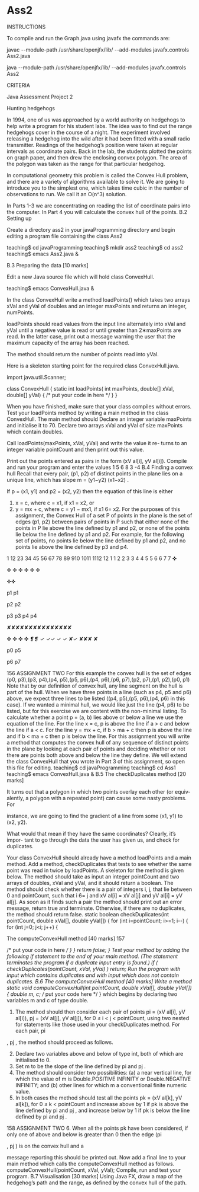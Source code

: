 # Ass2

INSTRUCTIONS

To compile and run the Graph.java using javafx the commands are:

  javac --module-path /usr/share/openjfx/lib/ --add-modules javafx.controls Ass2.java

  java --module-path /usr/share/openjfx/lib/ --add-modules javafx.controls Ass2

CRITERIA

Java Assessment Project 2

Hunting hedgehogs

In 1994, one of us was approached by a world authority on hedgehogs to help
write a program for his student labs. The idea was to find out the range
hedgehogs cover in the course of a night. The experiment involved releasing a
hedgehog into the wild after it had been fitted with a small radio transmitter.
Readings of the hedgehog’s position were taken at regular intervals as coordinate
pairs. Back in the lab, the students plotted the points on graph paper, and then
drew the enclosing convex polygon. The area of the polygon was taken as the
range for that particular hedgehog.

In computational geometry this problem is called the Convex Hull problem,
and there are a variety of algorithms available to solve it. We are going to
introduce you to the simplest one, which takes time cubic in the number of
observations to run. We call it an O(n^3) solution.

In Parts 1-3 we are concentrating on reading the list of coordinate pairs into
the computer. In Part 4 you will calculate the convex hull of the points.
B.2 Setting up

Create a directory ass2 in your javaProgramming directory and begin editing
a program file containing the class Ass2

teaching$ cd javaProgramming
teaching$ mkdir ass2
teaching$ cd ass2
teaching$ emacs Ass2.java &

B.3 Preparing the data [10 marks]

Edit a new Java source file which will hold class ConvexHull.

teaching$ emacs ConvexHull.java &

In the class ConvexHull write a method loadPoints() which takes two
arrays xVal and yVal of doubles and an integer maxPoints and returns an
integer, numPoints.
 
 loadPoints should read values from the input line alternately into xVal
 and yVal until a negative value is read or until greater than 2∗maxPoints
 are read. In the latter case, print out a message warning the user that
 the maximum capacity of the array has been reached.
 
 The method should return the number of points read into yVal.

Here is a skeleton starting point for the required class ConvexHull.java.

import java.util.Scanner;

class ConvexHull {
static int loadPoints(
 int maxPoints, double[] xVal, double[] yVal) {
  /* put your code in here */
 }
}

When you have finished, make sure that your class compiles without errors.
Test your loadPoints method by writing a main method in the class ConvexHull.
The main method should
 Declare an integer variable maxPoints and initialise it to 70.
 Declare two arrays xVal and yVal of size maxPoints which contain doubles.

 Call loadPoints(maxPoints, xVal, yVal) and write the value it re-
turns to an integer variable pointCount and then print out this value.

 Print out the points entered as pairs in the form (xV al[i], yV al[i]).
Compile and run your program and enter the values 1 5 6 8 3 -4
B.4 Finding a convex hull
Recall that every pair, (p1, p2) of distinct points in the plane lies on a unique
line, which has slope m =
(y1−y2)
(x1−x2)
.

If p = (x1, y1) and p2 = (x2, y2) then the equation of this line is either
1. x = c, where c = x1, if x1 = x2, or
2. y = mx + c, where c = y1 − mx1, if x1 6= x2.
For the purposes of this assignment, the Convex Hull of a set P of points
in the plane is the set of edges (p1, p2) between pairs of points in P such that
either none of the points in P lie above the line defined by p1 and p2, or none
of the points lie below the line defined by p1 and p2.
For example, for the following set of points, no points lie below the line
defined by p1 and p2, and no points lie above the line defined by p3 and p4.

1 12 23 34 45 56 67 78 89 910 1011 1112 12
1 1
2 2
3 3
4 4
5 5
6 6
7 7 ✜

✜
✜
✜
✜
✜
✜

✜✜

p1 p1

p2 p2

p3 p3
p4 p4

✘✘✘✘✘✘✘✘✘✘✘✘✘✘✘

✜
✜
✜
✜ ❡❡
✓
✓✓
✓
✓
✘✓
✘✘✘
✘

p0
p5

p6
p7

156 ASSIGNMENT TWO
For this example the convex hull is the set of edges
(p0, p3),(p3, p4),(p4, p5),(p5, p6),(p4, p6),(p6, p7),(p2, p7),(p1, p2),(p0, p1)
Note that by our definition of convex hull, any line segment on the hull is
part of the hull. When we have three points in a line (such as p4, p5 and p6)
above, we expect three lines to be listed ((p4, p5),(p5, p6),(p4, p6) in this case).
If we wanted a minimal hull, we would like just the line (p4, p6) to be listed,
but for this exercise we are content with the non-minimal listing.
To calculate whether a point p = (a, b) lies above or below a line we use the
equation of the line.
For the line x = c, p is above the line if a > c and below the line if a < c.
For the line y = mx + c, if b > ma + c then p is above the line and if
b < ma + c then p is below the line.
For this assignment you will write a method that computes the convex hull
of any sequence of distinct points in the plane by looking at each pair of points
and deciding whether or not there are points both above and below the line
they define. We will extend the class ConvexHull that you wrote in Part 3 of
this assignment, so open this file for editing.
teaching$ cd javaProgramming
teaching$ cd Ass1
teaching$ emacs ConvexHull.java &
B.5 The checkDuplicates method [20 marks]

It turns out that a polygon in which two points overlay each other (or equiv-
alently, a polygon with a repeated point) can cause some nasty problems. For

instance, we are going to find the gradient of a line from some (x1, y1) to (x2, y2).

What would that mean if they have the same coordinates? Clearly, it’s impor-
tant to go through the data the user has given us, and check for duplicates.

Your class ConvexHull should already have a method loadPoints and a
main method.
Add a method, checkDuplicates that tests to see whether the same point
was read in twice by loadPoints. A skeleton for the method is given below.
The method should take as input an integer pointCount and two arrays of
doubles, xVal and yVal, and it should return a boolean.
The method should check whether there is a pair of integers i, j, that
lie between 0 and pointCount, such that i 6= j and xV al[i] = xV al[j] and
yV al[i] = yV al[j]. As soon as it finds such a pair the method should print
out an error message, return true and terminate. Otherwise, if there are no
duplicates, the method should return false.
static boolean checkDuplicates(int pointCount, double xVal[], double yVal[])
{
for (int i=pointCount; i>=1; i--) {
for (int j=0; j<i; j++) {

The computeConvexHull method [40 marks] 157

/* put your code in here */
}
}
return false;
}
Test your method by adding the following if statement to the end of your
main method. (The statement terminates the program if a duplicate input entry
is found.)
if ( checkDuplicates(pointCount, xVal, yVal) ) return;
Run the program with input which contains duplicates and with input which
does not contain duplicates.
B.6 The computeConvexHull method [40 marks]
Write a method
static void computeConvexHull(int pointCount, double xVal[], double yVal[])
{
double m, c;
/* put your code here */
}
which begins by declaring two variables m and c of type double.
1. The method should then consider each pair of points pi = (xV al[i], yV al[i]),
pj = (xV al[j], yV al[j]), for 0 ≤ i < j < pointCount, using two nested
for statements like those used in your checkDuplicates method. For
each pair, pi

, pj , the method should proceed as follows.

2. Declare two variables above and below of type int, both of which are
initialised to 0.
3. Set m to be the slope of the line defined by pi and pj .
4. The method should consider two possibilities:
(a) a near vertical line, for which the value of m is Double.POSITIVE INFINITY
or Double.NEGATIVE INFINITY; and
(b) other lines for which m a conventional finite numeric value.
5. In both cases the method should test all the points pk = (xV al[k], yV al[k]),
for 0 ≤ k < pointCount and increase above by 1 if pk is above the line
defined by pi and pj , and increase below by 1 if pk is below the line defined
by pi and pj .

158 ASSIGNMENT TWO
6. When all the points pk have been considered, if only one of above and
below is greater than 0 then the edge (pi

, pj ) is on the convex hull and a

message reporting this should be printed out.
Now add a final line to your main method which calls the computeConvexHull
method as follows.
computeConvexHull(pointCount, xVal, yVal);
Compile, run and test your program.
B.7 Visualisation [30 marks]
Using Java FX, draw a map of the hedgehog’s path and the range, as defined
by the convex hull of the path.
